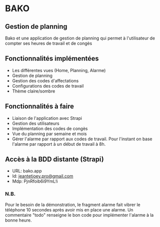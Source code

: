 # BAKO
## Gestion de planning

Bako et une application de gestion de planning qui permet à l'utilisateur de compter ses heures de travail et de congès


## Fonctionnalités implémentées
- Les différentes vues (Home, Planning, Alarme)
- Gestion de planning
- Gestion des codes d'affectations
- Configurations des codes de travail
- Thème claire/sombre


## Fonctionnalités à faire
- Liaison de l'application avec Strapi
- Gestion des utilisateurs
- Implémentation des codes de congès
- Vue du planning par semaine et mois
- Gérer l'alarme par rapport aux codes de travail. Pour l'instant on base l'alarme par rapport à un début de travail à 8h.


## Accès à la BDD distante (Strapi)
- URL: bako.app
- Id: jeantetjoey.pro@gmail.com
- Mdp: PjnRfoib6i9YmL!i

### N.B.
Pour le besoin de la démonstration, le fragment alarme fait vibrer le téléphone 10 secondes après avoir mis en place une alarme. Un commentaire "todo" renseigne le bon code pour implémenter
l'alarme à la bonne heure.